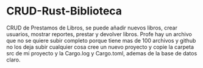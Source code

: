 # CRUD-Rust-Biblioteca
CRUD de Prestamos de Libros, se puede añadir nuevos libros, crear usuarios, mostrar reportes, prestar y devolver libros. 
Profe hay un archivo que no se quiere subir completo porque tiene mas de 100 archivos y github no los deja subir cualquier cosa cree un nuevo proyecto y copie la carpeta src de mi proyecto y la Cargo.log y Cargo.toml, ademas de la base de datos claro.
